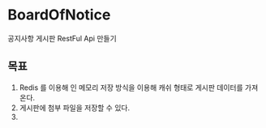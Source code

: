 # BoardOfNotice
공지사항 게시판 RestFul Api 만들기

## 목표
  1. Redis 를 이용해 인 메모리 저장 방식을 이용해 캐쉬 형태로 게시판 데이터를 가져온다.
  2. 게시판에 첨부 파일을 저장할 수 있다.
  3. 
